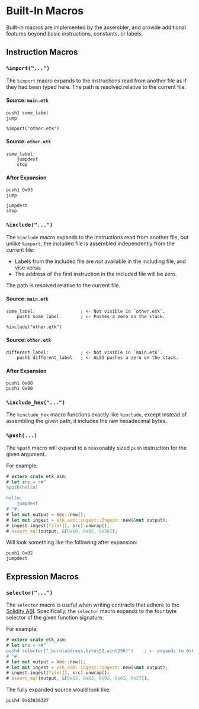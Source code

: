 # Built-In Macros

Built-in macros are implemented by the assembler, and provide additional features beyond basic instructions, constants, or labels.

## Instruction Macros

### `%import("...")`

The `%import` macro expands to the instructions read from another file as if they had been typed here. The path is resolved relative to the current file.

#### Source: `main.etk`

```ignore
push1 some_label
jump

%import("other.etk")
```

#### Source: `other.etk`

```ignore
some_label:
    jumpdest
    stop
```

#### After Expansion

```ignore
push1 0x03
jump

jumpdest
stop
```

### `%include("...")`

The `%include` macro expands to the instructions read from another file, but unlike `%import`, the included file is assembled independently from the current file:

 - Labels from the included file are _not_ available in the including file, and vise versa.
 - The address of the first instruction in the included file will be zero.

The path is resolved relative to the current file.

#### Source: `main.etk`

```ignore
some_label:                 ; <- Not visible in `other.etk`.
    push1 some_label        ; <- Pushes a zero on the stack.

%include("other.etk")
```

#### Source: `other.etk`

```ignore
different_label:            ; <- Not visible in `main.etk`.
    push1 different_label   ; <- ALSO pushes a zero on the stack.
```

#### After Expansion

```ignore
push1 0x00
push1 0x00
```

### `%include_hex("...")`

The `%include_hex` macro functions exactly like `%include`, except instead of assembling the given path, it includes the raw hexadecimal bytes.

### `%push(...)`

The `%push` macro will expand to a reasonably sized `push` instruction for the given argument.

For example:

```rust
# extern crate etk_asm;
# let src = r#"
%push(hello)

hello:
    jumpdest
# "#;
# let mut output = Vec::new();
# let mut ingest = etk_asm::ingest::Ingest::new(&mut output);
# ingest.ingest(file!(), src).unwrap();
# assert_eq!(output, &[0x60, 0x02, 0x5b]);
```

Will look something like the following after expansion:

```ignore
push1 0x02
jumpdest
```

## Expression Macros

### `selector("...")`

The `selector` macro is useful when writing contracts that adhere to the [Solidity ABI][abi]. Specifically, the `selector` macro expands to the four byte selector of the given function signature.

For example:

```rust
# extern crate etk_asm;
# let src = r#"
push4 selector("_burn(address,bytes32,uint256)")    ; <- expands to 0x63936327
# "#;
# let mut output = Vec::new();
# let mut ingest = etk_asm::ingest::Ingest::new(&mut output);
# ingest.ingest(file!(), src).unwrap();
# assert_eq!(output, &[0x63, 0x63, 0x93, 0x63, 0x27]);
```

The fully expanded source would look like:

```ignore
push4 0x63936327
```

[abi]: https://docs.soliditylang.org/en/latest/abi-spec.html#function-selector
